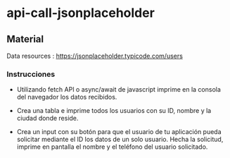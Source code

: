 # api-call-jsonplaceholder

## Material
Data resources : https://jsonplaceholder.typicode.com/users


### Instrucciones
* Utilizando fetch API o async/await de javascript imprime en la consola del navegador los datos recibidos.

* Crea una tabla e imprime todos los usuarios con su ID, nombre y la ciudad donde reside.

* Crea un input con su botón para que el usuario de tu aplicación pueda solicitar mediante el ID los datos de un solo usuario. Hecha la solicitud, imprime en pantalla el nombre y el teléfono del usuario solicitado.
